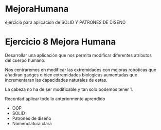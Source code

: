 # MejoraHumana
ejercicio para aplicacion de SOLID Y PATRONES DE DISEÑO

# Ejercicio 8 Mejora Humana
Desarrollar una aplicación que nos permita modificar diferentes atributos del cuerpo humano.

Nos centraremos en modificar las extremidades con mejoras roboticas que añadiran gadges o bien extremidades biologicas aumentadas que incrementaran las capacidades naturales de estas.

La cabeza no ha de ser modificable y tan solo podemos tener 1.

Recordad aplicar todo lo anteriormente aprendido
- OOP
- SOLID
- Patrones de diseño
- Nomenclatura clara
